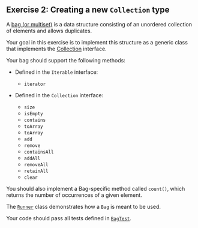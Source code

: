 ## Exercise 2: Creating a new `Collection` type

A [bag (or multiset)](https://en.wikipedia.org/wiki/Multiset) is a data structure consisting of an unordered collection of elements and allows duplicates.

Your goal in this exercise is to implement this structure as a generic class that implements the [Collection](https://docs.oracle.com/en/java/javase/13/docs/api/java.base/java/util/Collection.html) interface.

Your bag should support the following methods:

- Defined in the `Iterable` interface:
    - `iterator`

- Defined in the `Collection` interface:
    - `size`
    - `isEmpty`
    - `contains`
    - `toArray`
    - `toArray`
    - `add`
    - `remove`
    - `containsAll`
    - `addAll`
    - `removeAll`
    - `retainAll`
    - `clear`
  
You should also implement a Bag-specific method called `count()`, which returns the number of occurrences of a given element. 

The [`Runner`](Runner.java) class demonstrates how a `Bag` is meant to be used. 

Your code should pass all tests defined in [`BagTest`](../../../test/java/ex2/BagTest.java).
 
 